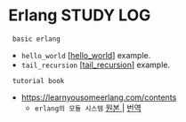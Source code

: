 # Erlang STUDY LOG


     basic erlang
+ ```hello_world``` [[hello_world]] example.
+ ```tail_recursion``` [[tail_recursion]] example.

[tail_recursion]: /code_book/tail_recursion.md
[hello_world]: /code_book/hello_world.md




     tutorial book
+ https://learnyousomeerlang.com/contents
     + ``` erlang의 모듈 시스템 ``` [ 원본 ] | [ 번역 ]

[ 원본 ]: https://learnyousomeerlang.com/modules
[ 번역 ]: /tutorial_book/module_system.md